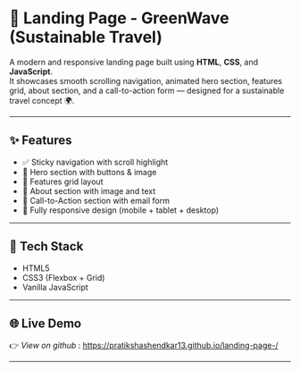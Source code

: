 # 🌿 Landing Page - GreenWave (Sustainable Travel)

A modern and responsive landing page built using **HTML**, **CSS**, and **JavaScript**.  
It showcases smooth scrolling navigation, animated hero section, features grid, about section, and a call-to-action form — designed for a sustainable travel concept 🌍.

---

## ✨ Features
- ✅ Sticky navigation with scroll highlight  
- 🦸 Hero section with buttons & image  
- 🌟 Features grid layout  
- 🧭 About section with image and text  
- 🚀 Call-to-Action section with email form  
- 📱 Fully responsive design (mobile + tablet + desktop)  

---

## 🧠 Tech Stack
- HTML5  
- CSS3 (Flexbox + Grid)  
- Vanilla JavaScript  

---

## 🌐 Live Demo
👉 *View on github* : https://pratikshashendkar13.github.io/landing-page-/

---

